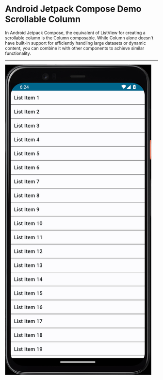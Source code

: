 # Android Jetpack Compose Demo Scrollable Column

In Android Jetpack Compose, the equivalent of ListView for creating a scrollable column is the Column composable. While Column alone doesn't have built-in support for efficiently handling large datasets or dynamic content, you can combine it with other components to achieve similar functionality. 

---

[![Vaibhav Mojidra - 1.jpeg](https://raw.githubusercontent.com/VaibhavMojidra/Android-Jetpack-Compose---Demo-Scrollable-Column/master/screenshots/1.jpeg "Vaibhav Mojidra")](https://vaibhavmojidra.github.io/site/)